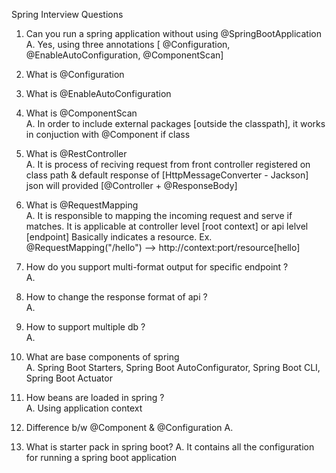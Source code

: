 Spring Interview Questions

1. Can you run a spring application without using @SpringBootApplication <br>
A. Yes, using three annotations [ @Configuration, @EnableAutoConfiguration, @ComponentScan]

2. What is @Configuration <br>

3. What is @EnableAutoConfiguration <br>

4. What is @ComponentScan <br>
A. In order to include external packages [outside the classpath], it works in conjuction with @Component if class

5. What is @RestController <br>
A. It is process of reciving request from front controller registered on class path & default response of [HttpMessageConverter - Jackson] json will provided [@Controller + @ResponseBody] 

6. What is @RequestMapping <br>
A. It is responsible to mapping the incoming request and serve if matches. It is applicable at controller level [root context] or api lelvel [endpoint]
   Basically indicates a resource. Ex. @RequestMapping("/hello") --> http://context:port/resource[hello]

7. How do you support multi-format output for specific endpoint ? <br>
A. 

8. How to change the response format of api ? <br>
A. 

9. How to support multiple db ? <br>
A. 

10. What are base components of spring <br>
A. Spring Boot Starters, Spring Boot AutoConfigurator, Spring Boot CLI, Spring Boot Actuator

11. How beans are loaded in spring ? <br>
A. Using application context

12. Difference b/w @Component & @Configuration
A. 

13. What is starter pack in spring boot?
A. It contains all the configuration for running a spring boot application
